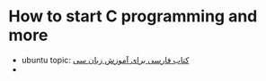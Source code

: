 # How to start C programming and more

* ubuntu topic: [کتاب فارسی برای آموزش زبان سی](https://forum.ubuntu.ir/index.php?topic=150453.msg1169817#msg1169817)
* 
